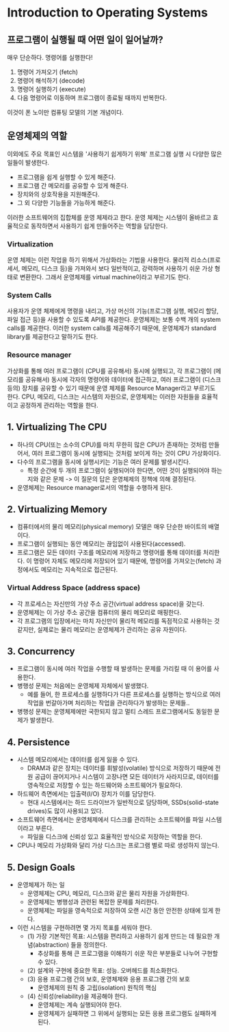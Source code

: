 # Introduction to Operating Systems

## 프로그램이 실행될 때 어떤 일이 일어날까?

매우 단순하다. 명령어를 실행한다!

1. 명령어 가져오기 (fetch)
2. 명령어 해석하기 (decode)
3. 명령어 실행하기 (execute)
4. 다음 명령어로 이동하며 프로그램이 종료될 때까지 반복한다.

이것이 폰 노이만 컴퓨팅 모델의 기본 개념이다.

## 운영체제의 역할

이외에도 주요 목표인 시스템을 '사용하기 쉽게하기 위해' 프로그램 실행 시 다양한 많은 일들이 발생한다.

- 프로그램을 쉽게 실행할 수 있게 해준다.
- 프로그램 간 메모리를 공유할 수 있게 해준다.
- 장치와의 상호작용을 지원해준다.
- 그 외 다양한 기능들을 가능하게 해준다.

이러한 소프트웨어의 집합체를 운영 체제라고 한다.
운영 체제는 시스템이 올바르고 효율적으로 동작하면서 사용하기 쉽게 만들어주는 역할을 담당한다.

### Virtualization

운영 체제는 이런 작업을 하기 위해서 가상화라는 기법을 사용한다.
물리적 리소스(프로세서, 메모리, 디스크 등)을 가져와서 보다 일반적이고, 강력하며 사용하기 쉬운 가상 형태로 변환한다.
그래서 운영체제를 virtual machine이라고 부르기도 한다.

### System Calls

사용자가 운영 체제에게 명령을 내리고, 가상 머신의 기능(프로그램 실행, 메모리 할당, 파일 접근 등)을 사용할 수 있도록 API를 제공한다.
운영체제는 보통 수백 개의 system calls를 제공한다.
이러한 system calls를 제공해주기 때문에, 운영체제가 standard library를 제공한다고 말하기도 한다.

### Resource manager

가상화를 통해 여러 프로그램이 (CPU를 공유해서) 동시에 실행되고, 각 프로그램이 (메모리를 공유해서) 동시에 각자의 명령어와 데이터에 접근하고, 여러 프로그램이 (디스크 등의) 장치를 공유할 수 있기 때문에
운영 체제를 Resource Manager라고 부르기도 한다.
CPU, 메모리, 디스크는 시스템의 자원으로, 운영체제는 이러한 자원들을 효율적이고 공정하게 관리하는 역할을 한다.

## 1. Virtualizing The CPU

- 하나의 CPU(또는 소수의 CPU)를 마치 무한히 많은 CPU가 존재하는 것처럼 만들어서, 여러 프로그램이 동시에 실행되는 것처럼 보이게 하는 것이 CPU 가상화이다.
- 다수의 프로그램을 동시에 실행시키는 기능은 여러 문제를 발생시킨다.
  - 특정 순간에 두 개의 프로그램이 실행되어야 한다면, 어떤 것이 실행되어야 하는지와 같은 문제 -> 이 질문의 답은 운영체제의 정책에 의해 결정된다.
- 운영체제는 Resource manager로서의 역할을 수행하게 된다.

## 2. Virtualizing Memory

- 컴퓨터에서의 물리 메모리(physical memory) 모델은 매우 단순한 바이트의 배열이다.
- 프로그램이 실행되는 동안 메모리는 끊임없이 사용된다(accessed).
- 프로그램은 모든 데이터 구조를 메모리에 저장하고 명령어를 통해 데이터를 처리한다. 이 명령어 자체도 메모리에 저장되어 있기 때문에, 명령어를 가져오는(fetch) 과정에서도 메모리는 지속적으로 접근된다.

### Virtual Address Space (address space)

- 각 프로세스는 자신만의 가상 주소 공간(virtual address space)을 갖는다.
- 운영체제는 이 가상 주소 공간을 컴퓨터의 물리 메모리로 매핑한다.
- 각 프로그램의 입장에서는 마치 자신만이 물리적 메모리를 독점적으로 사용하는 것 같지만, 실제로는 물리 메모리는 운영체제가 관리하는 공유 자원이다.

## 3. Concurrency

- 프로그램이 동시에 여러 작업을 수행할 때 발생하는 문제를 가리킬 때 이 용어를 사용한다.
- 병행성 문제는 처음에는 운영체제 자체에서 발생했다.
  - 예를 들어, 한 프로세스를 실행하다가 다른 프로세스를 실행하는 방식으로 여러 작업을 번갈아가며 처리하는 작업을 관리하다가 발생하는 문제들..
- 병행성 문제는 운영체제에만 국한되지 않고 멀티 스레드 프로그램에서도 동일한 문제가 발생한다.

## 4. Persistence

- 시스템 메모리에서는 데이터를 쉽게 잃을 수 있다.
  - DRAM과 같은 장치는 데이터를 휘발성(volatile) 방식으로 저장하기 때문에 전원 공급이 끊어지거나 시스템이 고장나면 모든 데이터가 사라지므로, 데이터를 영속적으로 저장할 수 있는 하드웨어와 소프트웨어가 필요하다.
- 하드웨어 측면에서는 입출력(I/O) 장치가 이를 담당한다.
  - 현대 시스템에서는 하드 드라이브가 일반적으로 담당하며, SSDs(solid-state drives)도 많이 사용되고 있다.
- 소프트웨어 측면에서는 운영체제에서 디스크를 관리하는 소프트웨어를 파일 시스템이라고 부른다.
  - 파일을 디스크에 신뢰성 있고 효율적인 방식으로 저장하는 역할을 한다.
- CPU나 메모리 가상화와 달리 가상 디스크는 프로그램 별로 따로 생성하지 않는다.

## 5. Design Goals

- 운영체제가 하는 일
  - 운영체제는 CPU, 메모리, 디스크와 같은 물리 자원을 가상화한다.
  - 운영체제는 병행성과 관련된 복잡한 문제를 처리한다.
  - 운영체제는 파일을 영속적으로 저장하여 오랜 시간 동안 안전한 상태에 있게 한다.
- 이런 시스템을 구현하려면 몇 가지 목표를 세워야 한다.
  - (1) 가장 기본적인 목표: 시스템을 편리하고 사용하기 쉽게 만드는 데 필요한 개념(abstraction) 들을 정의한다.
    - 추상화를 통해 큰 프로그램을 이해하기 쉬운 작은 부분들로 나누어 구현할 수 있다.
  - (2) 설계와 구현에 중요한 목표: 성능. 오버헤드를 최소화한다.
  - (3) 응용 프로그램 간의 보호, 운영체제와 응용 프로그램 간의 보호
    - 운영체제의 원칙 중 고립(isolation) 원칙의 핵심
  - (4) 신뢰성(reliability)을 제공해야 한다.
    - 운영체제는 계속 실행되어야 한다.
    - 운영체제가 실패하면 그 위에서 실행되는 모든 응용 프로그램도 실패하게 된다.
